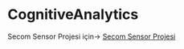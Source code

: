 # CognitiveAnalytics

Secom Sensor Projesi için-> [Secom Sensor Projesi](https://github.com/batuuu35/PredY/projects/1)
